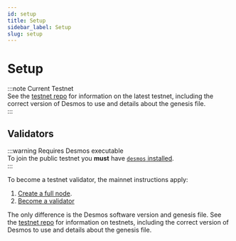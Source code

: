 ```yaml
---
id: setup
title: Setup
sidebar_label: Setup
slug: setup
---
```


# Setup

:::note Current Testnet  
See the [testnet repo](https://github.com/desmos-labs/morpheus) for information on the latest testnet, 
including the correct version of Desmos to use and details about the genesis file.  
:::

## Validators
:::warning Requires Desmos executable  
To join the public testnet you **must** have [`desmos` installed](versioned_docs/version-2.3/03-fullnode/02-setup.md).  
:::

To become a testnet validator, the mainnet instructions apply:

1. [Create a full node](versioned_docs/version-2.3/03-fullnode/02-setup.md).
2. [Become a validator](versioned_docs/version-2.3/04-validators/02-setup.md)

The only difference is the Desmos software version and genesis file. See the [testnet repo](https://github.com/desmos-labs/morpheus) 
for information on testnets, including the correct version of Desmos to use and details about the genesis file.



